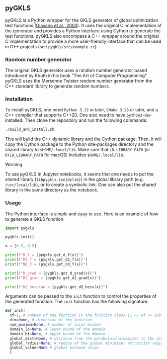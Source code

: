 ## pyGKLS

pyGKLS is a Python wrapper for the GKLS generator of global optimization test functions ([Giavano et al., 2003](https://dl.acm.org/doi/10.1145/962437.962444)). It uses the original C implementation of the generator and provides a Python interface using Cython to generate the test functions. pyGKLS also encompass a C++ wrapper around the original C implementation to provide a more user-friendly interface that can be used in C++ projects (see `pygkls/src/example.cc`).

### Random number generator
The original GKLS generator uses a random number generator based introduced by Knuth in his book "The Art of Computer Programming". pyGKLS uses the Mersenne Twister random number generator from the C++ standard library to generate random numbers.

### Installation
To install pyGKLS, one need `Python 3.12` or later, `CMake 3.28` or later, and a C++ compiler that supports C++20. One also need to have `python3-dev` installed. Then clone the repository and run the following commands:
```bash
./build_and_install.sh
```
This will build the C++ dynamic library and the Cython package. Then, it will copy the Cython package to the Python site-packages directory and the shared library to `$HOME/.local/lib`. Make sure that `LD_LIBRARY_PATH` (or `DYLD_LIBRARY_PATH` for macOS) includes `$HOME/.local/lib`.


> [!WARNING]  
> To use pyGKLS in Jupyter notebooks, it seems that one needs to put the shared library (`libpygkls.{so|dylib}`) in the global library path (e.g. `/usr/local/lib`), or to create a symbolic link. One can also put the shared library in the same directory as the notebook.

### Usage
The Python interface is simple and easy to use. Here is an example of how to generate a GKLS function:
```python
import pygkls

pygkls.init()

x = [0.5, 0.5]

print(f"D_f = {pygkls.get_d_f(x)}")
print(f"D2_f = {pygkls.get_d2_f(x)}")
print(f"ND_f = {pygkls.get_nd_f(x)}")

print(f"D_grad = {pygkls.get_d_grad(x)}")
print(f"D2_grad = {pygkls.get_d2_grad(x)}")

print(f"D2_hessian = {pygkls.get_d2_hess(x)}")
```
Arguments can be passed to the `init` function to control the properties of the generated function. The `init` function has the following signature:
```python
def init(
  nf=1, # number of the function in the function class (1 <= nf <= 100)
  dim=None, # dimension of the function
  num_minima=None, # number of local minima
  domain_lo=None, # lower bound of the domain
  domain_hi=None, # upper bound of the domain
  global_dist=None, # distance from the paraboloid minimizer to the global minimizer
  global_radius=None, # radius of the global minimizer attraction region
  global_value=None # global minimum value
  )
```